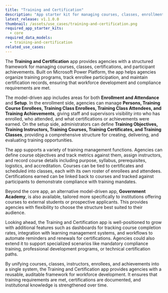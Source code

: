 ```yaml
---
title: "Training and Certification"
description: "App starter kit for managing courses, classes, enrollments, and training certifications (Government Academy variant available)."
latest_release: v1.1.0.0
thumbnail: /assets/use_cases/training-and-certification.png
required_app_starter_kits:
  - core
required_data_models:
  - training-and-certification
related_use_cases:
---
```


The **Training and Certification** app provides agencies with a structured framework for managing courses, classes, certifications, and participant achievements. Built on Microsoft Power Platform, the app helps agencies organize training programs, track enrollee participation, and maintain certification records, ensuring that workforce development and compliance requirements are met.

The model-driven app includes areas for both **Enrollment and Attendance** and **Setup**. In the enrollment side, agencies can manage **Persons, Training Course Enrollees, Training Class Enrollees, Training Class Attendees, and Training Achievements**, giving staff and supervisors visibility into who has enrolled, who attended, and what certifications or achievements were earned. On the setup side, administrators can define **Training Objectives, Training Instructors, Training Courses, Training Certificates, and Training Classes**, providing a comprehensive structure for creating, delivering, and evaluating training opportunities.

The app supports a variety of training management functions. Agencies can define course objectives and track metrics against them, assign instructors, and record course details including purpose, syllabus, prerequisites, logistics, and accreditation. Courses can be tied to certificates and scheduled into classes, each with its own roster of enrollees and attendees. Certifications earned can be linked back to courses and tracked against participants to demonstrate compliance with training mandates.

Beyond the core app, an alternative model-driven app, **Government Academy**, is also available, tailored more specifically to institutions offering courses to external students or prospective applicants. This provides agencies with flexibility to choose the structure best suited to their audience.

Looking ahead, the Training and Certification app is well-positioned to grow with additional features such as dashboards for tracking course completion rates, integration with learning management systems, and workflows to automate reminders and renewals for certifications. Agencies could also extend it to support specialized scenarios like mandatory compliance training, professional development programs, or technical certification paths.

By unifying courses, classes, instructors, enrollees, and achievements into a single system, the Training and Certification app provides agencies with a reusable, auditable framework for workforce development. It ensures that training requirements are met, certifications are documented, and institutional knowledge is strengthened over time.

